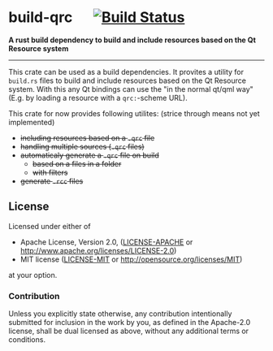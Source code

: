 
# build-qrc &emsp; [![Build Status](https://travis-ci.org/dathinab/build-qrc.svg?branch=master)](https://travis-ci.org/dathinab/build-qrc)

**A rust build dependency to build and include resources based on the Qt Resource system**

---

This crate can be used as a build dependencies. It provites a utility for
`build.rs` files to build and include resources based on the Qt Resource
system. With this any Qt bindings can use the "in the normal qt/qml way"
(E.g. by loading a resource with a `qrc:`-scheme URL).

This crate for now provides following utilites:
(strice through means not yet implemented)

- ~~including resources based on a `.qrc` file~~
- ~~handling multiple sources (`.qrc` files)~~
- ~~automaticaly generate a `.qrc` file on build~~
  - ~~based on a files in a folder~~
  - ~~with filters~~
- ~~generate `.rcc` files~~

## License

Licensed under either of

 * Apache License, Version 2.0, ([LICENSE-APACHE](LICENSE-APACHE) or http://www.apache.org/licenses/LICENSE-2.0)
 * MIT license ([LICENSE-MIT](LICENSE-MIT) or http://opensource.org/licenses/MIT)

at your option.

### Contribution

Unless you explicitly state otherwise, any contribution intentionally submitted
for inclusion in the work by you, as defined in the Apache-2.0 license, shall be dual licensed as above, without any
additional terms or conditions.
